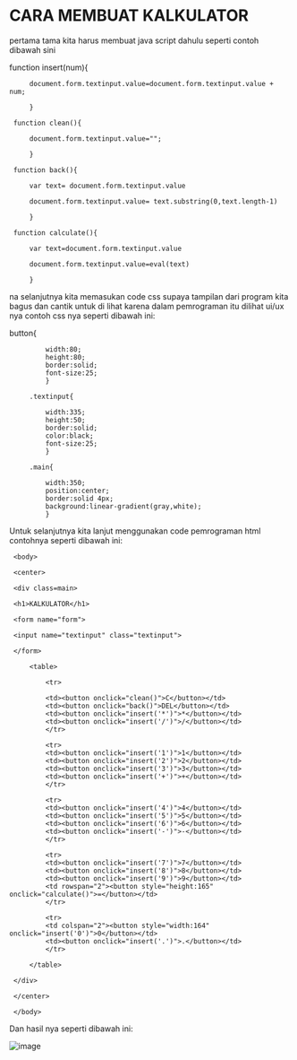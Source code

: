<h1>CARA MEMBUAT KALKULATOR</h1>
pertama tama kita harus membuat java script dahulu seperti contoh dibawah sini


 function insert(num){
 
	     document.form.textinput.value=document.form.textinput.value + num;
      
		 }
   
	 function clean(){
  
	     document.form.textinput.value="";
      
		 }
   
	 function back(){
  
	     var text= document.form.textinput.value
      
	     document.form.textinput.value= text.substring(0,text.length-1)
      
	     }
      
	 function calculate(){
  
	     var text=document.form.textinput.value
      
		 document.form.textinput.value=eval(text)
   
		 }

na selanjutnya kita memasukan code css supaya tampilan dari program kita bagus dan cantik untuk di lihat
karena dalam pemrograman itu dilihat ui/ux nya contoh css nya seperti dibawah ini:


button{

		     width:80;
			 height:80;
			 border:solid;
			 font-size:25;
			 }
    
		 .textinput{
   
		     width:335;
			 height:50;
			 border:solid;
			 color:black;
			 font-size:25;
			 }
    
		 .main{
   
		     width:350;
		     position:center;
			 border:solid 4px;
			 background:linear-gradient(gray,white);
			 }

Untuk selanjutnya kita lanjut menggunakan code pemrograman html contohnya seperti dibawah ini:


<head>

</head>

     <body>
     
	 <center>
  
	 <div class=main>
  
	 <h1>KALKULATOR</h1>
  
	 <form name="form">
  
	 <input name="textinput" class="textinput">
  
	 </form>
  
	     <table>
      
		     <tr>
       
			 <td><button onclick="clean()">C</button></td>
			 <td><button onclick="back()">DEL</button></td>
			 <td><button onclick="insert('*')">*</button></td>
			 <td><button onclick="insert('/')">/</button></td>
			 </tr>
			 
			 <tr>
			 <td><button onclick="insert('1')">1</button></td>
			 <td><button onclick="insert('2')">2</button></td>
			 <td><button onclick="insert('3')">3</button></td>
			 <td><button onclick="insert('+')">+</button></td>
			 </tr>
			 
			 <tr>
			 <td><button onclick="insert('4')">4</button></td>
			 <td><button onclick="insert('5')">5</button></td>
			 <td><button onclick="insert('6')">6</button></td>
			 <td><button onclick="insert('-')">-</button></td>
			 </tr>
			 
			 <tr>
			 <td><button onclick="insert('7')">7</button></td>
			 <td><button onclick="insert('8')">8</button></td>
			 <td><button onclick="insert('9')">9</button></td>
			 <td rowspan="2"><button style="height:165" onclick="calculate()">=</button></td>
			 </tr>
			 
			 <tr>
			 <td colspan="2"><button style="width:164" onclick="insert('0')">0</button></td>
			 <td><button onclick="insert('.')">.</button></td>
			 </tr>
			 
	     </table>
      
	 </div>
  
	 </center>
  
	 </body>
  

Dan hasil nya seperti dibawah ini:

![image](https://github.com/adtypryg16/KALKULATOR.github.io/assets/141560118/d7584942-a2ff-4c51-b0a5-4ad543480891)


